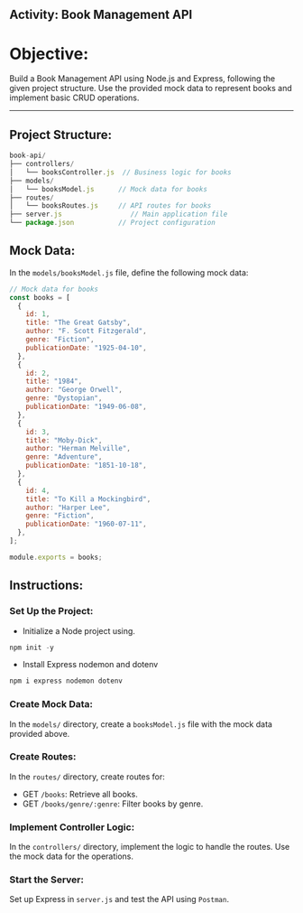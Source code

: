 ## Activity: Book Management API

# Objective:

Build a Book Management API using Node.js and Express, following the given project structure. Use the provided mock data to represent books and implement basic CRUD operations.

---

## Project Structure:

```javascript
book-api/
├── controllers/
│   └── booksController.js  // Business logic for books
├── models/
│   └── booksModel.js      // Mock data for books
├── routes/
│   └── booksRoutes.js     // API routes for books
├── server.js                 // Main application file
└── package.json           // Project configuration
```

## Mock Data:

In the `models/booksModel.js` file, define the following mock data:

```javascript
// Mock data for books
const books = [
  {
    id: 1,
    title: "The Great Gatsby",
    author: "F. Scott Fitzgerald",
    genre: "Fiction",
    publicationDate: "1925-04-10",
  },
  {
    id: 2,
    title: "1984",
    author: "George Orwell",
    genre: "Dystopian",
    publicationDate: "1949-06-08",
  },
  {
    id: 3,
    title: "Moby-Dick",
    author: "Herman Melville",
    genre: "Adventure",
    publicationDate: "1851-10-18",
  },
  {
    id: 4,
    title: "To Kill a Mockingbird",
    author: "Harper Lee",
    genre: "Fiction",
    publicationDate: "1960-07-11",
  },
];

module.exports = books;
```

## Instructions:

### Set Up the Project:

- Initialize a Node project using.

```javascript
npm init -y
```

- Install Express nodemon and dotenv

```bash
npm i express nodemon dotenv
```

### Create Mock Data:

In the `models/` directory, create a `booksModel.js` file with the mock data provided above.

### Create Routes:

In the `routes/` directory, create routes for:

- GET `/books`: Retrieve all books.
- GET `/books/genre/:genre`: Filter books by genre.

### Implement Controller Logic:

In the `controllers/` directory, implement the logic to handle the routes. Use the mock data for the operations.

### Start the Server:

Set up Express in `server.js` and test the API using `Postman`.
